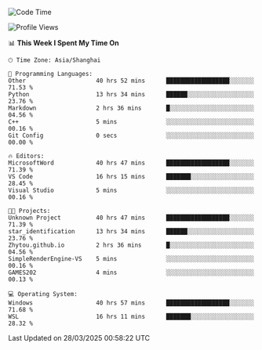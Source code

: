 <!--START_SECTION:waka-->
![Code Time](http://img.shields.io/badge/Code%20Time-2%2C497%20hrs%2040%20mins-blue)

![Profile Views](http://img.shields.io/badge/Profile%20Views-1-blue)

📊 **This Week I Spent My Time On** 

```text
🕑︎ Time Zone: Asia/Shanghai

💬 Programming Languages: 
Other                    40 hrs 52 mins      ██████████████████░░░░░░░   71.53 % 
Python                   13 hrs 34 mins      ██████░░░░░░░░░░░░░░░░░░░   23.76 % 
Markdown                 2 hrs 36 mins       █░░░░░░░░░░░░░░░░░░░░░░░░   04.56 % 
C++                      5 mins              ░░░░░░░░░░░░░░░░░░░░░░░░░   00.16 % 
Git Config               0 secs              ░░░░░░░░░░░░░░░░░░░░░░░░░   00.00 % 

🔥 Editors: 
MicrosoftWord            40 hrs 47 mins      ██████████████████░░░░░░░   71.39 % 
VS Code                  16 hrs 15 mins      ███████░░░░░░░░░░░░░░░░░░   28.45 % 
Visual Studio            5 mins              ░░░░░░░░░░░░░░░░░░░░░░░░░   00.16 % 

🐱‍💻 Projects: 
Unknown Project          40 hrs 47 mins      ██████████████████░░░░░░░   71.39 % 
star_identification      13 hrs 34 mins      ██████░░░░░░░░░░░░░░░░░░░   23.76 % 
Zhytou.github.io         2 hrs 36 mins       █░░░░░░░░░░░░░░░░░░░░░░░░   04.56 % 
SimpleRenderEngine-VS    5 mins              ░░░░░░░░░░░░░░░░░░░░░░░░░   00.16 % 
GAMES202                 4 mins              ░░░░░░░░░░░░░░░░░░░░░░░░░   00.13 % 

💻 Operating System: 
Windows                  40 hrs 57 mins      ██████████████████░░░░░░░   71.68 % 
WSL                      16 hrs 11 mins      ███████░░░░░░░░░░░░░░░░░░   28.32 % 
```


 Last Updated on 28/03/2025 00:58:22 UTC
<!--END_SECTION:waka-->